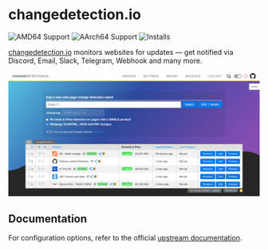 # changedetection.io

![AMD64 Support](https://img.shields.io/badge/amd64-yes-green.svg)
![AArch64 Support](https://img.shields.io/badge/aarch64-yes-green.svg)
![Installs](https://img.shields.io/badge/dynamic/json?url=https://analytics.home-assistant.io/addons.json&query=$["ec6f6e63_changedetection"].total&label=Reported%20Installs)

[changedetection.io](https://github.com/dgtlmoon/changedetection.io) monitors websites for updates — get notified via Discord, Email, Slack, Telegram, Webhook and many more.

![Screenshot](https://github.com/Eskander/haos-apps/raw/main/changedetection/screenshot.png)

## Documentation

For configuration options, refer to the official [upstream documentation](https://github.com/dgtlmoon/changedetection.io).
